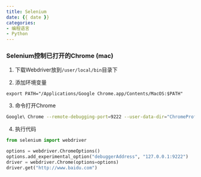 ```yaml
---
title: Selenium
date: {{ date }}
categories:
- 编程语言
- Python
---
```


### Selenium控制已打开的Chrome (mac)

1. 下载Webdriver放到`/user/local/bin`目录下

2. 添加环境变量

```shell
export PATH="/Applications/Google Chrome.app/Contents/MacOS:$PATH"
```

3. 命令打开Chrome

```sh
Google\ Chrome --remote-debugging-port=9222 --user-data-dir="ChromeProfile"
```

4. 执行代码

```python
from selenium import webdriver

options = webdriver.ChromeOptions()
options.add_experimental_option("debuggerAddress", "127.0.0.1:9222")
driver = webdriver.Chrome(options=options)
driver.get("http://www.baidu.com")
```